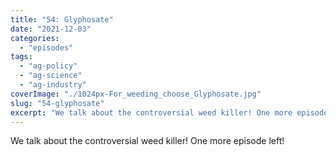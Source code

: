 ```yaml
---
title: "54: Glyphosate"
date: "2021-12-03"
categories: 
  - "episodes"
tags: 
  - "ag-policy"
  - "ag-science"
  - "ag-industry"
coverImage: "./1024px-For_weeding_choose_Glyphosate.jpg"
slug: "54-glyphosate"
excerpt: "We talk about the controversial weed killer! One more episode left!"
---
```


We talk about the controversial weed killer! One more episode left!
